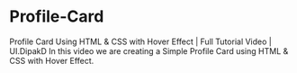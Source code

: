 # Profile-Card
Profile Card Using HTML &amp; CSS with Hover Effect  | Full Tutorial Video | UI.DipakD  In this video we are creating  a Simple Profile Card using HTML &amp; CSS with Hover Effect.
